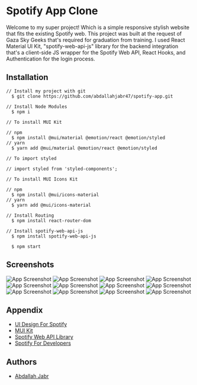 # Spotify App Clone

Welcome to my super project! Which is a simple responsive stylish website that fits the existing Spotify web. This project was built at the request of Gaza Sky Geeks that's required for graduation from training. I used React Material UI Kit, "spotify-web-api-js" library for the backend integration that's a client-side JS wrapper for the Spotify Web API, React Hooks, and Authentication for the login process.

## Installation


```git
// Install my project with git
  $ git clone https://github.com/abdallahjabr47/spotify-app.git
```

```git
// Install Node Modules
  $ npm i
```

```git
// To install MUI Kit

// npm
  $ npm install @mui/material @emotion/react @emotion/styled
// yarn
  $ yarn add @mui/material @emotion/react @emotion/styled
```

```git
// To import styled

// import styled from 'styled-components';
```

```git
// To install MUI Icons Kit

// npm
  $ npm install @mui/icons-material
// yarn
  $ yarn add @mui/icons-material
```

```git
// Install Routing
  $ npm install react-router-dom
```

```git
// Install spotify-web-api-js
  $ npm install spotify-web-api-js
```

```git
  $ npm start
```

## Screenshots

![App Screenshot](./src/Assets/Screenshots/1.PNG)
![App Screenshot](./src/Assets/Screenshots/2.PNG)
![App Screenshot](./src/Assets/Screenshots/3.PNG)
![App Screenshot](./src/Assets/Screenshots/4.PNG)
![App Screenshot](./src/Assets/Screenshots/5.PNG)
![App Screenshot](./src/Assets/Screenshots/6.PNG)
![App Screenshot](./src/Assets/Screenshots/7.PNG)
![App Screenshot](./src/Assets/Screenshots/8.PNG)
![App Screenshot](./src/Assets/Screenshots/9.PNG)
![App Screenshot](./src/Assets/Screenshots/10.PNG)
![App Screenshot](./src/Assets/Screenshots/11.PNG)
![App Screenshot](./src/Assets/Screenshots/12.PNG)

## Appendix

- [UI Design For Spotify](https://open.spotify.com/)
- [MUI Kit](https://mui.com/)
- [Spotify Web API Library](https://jmperezperez.com/spotify-web-api-js/)
- [Spotify For Developers](https://developer.spotify.com/)

## Authors

- [Abdallah Jabr](https://github.com/abdallahjabr47)
